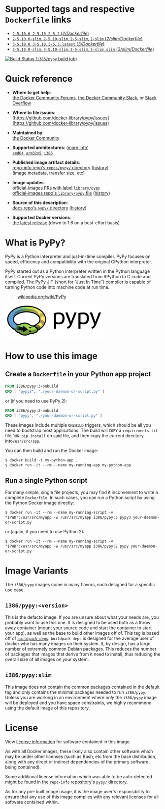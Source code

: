 <!--

********************************************************************************

WARNING:

    DO NOT EDIT "pypy/README.md"

    IT IS AUTO-GENERATED

    (from the other files in "pypy/" combined with a set of templates)

********************************************************************************

-->

# Supported tags and respective `Dockerfile` links

-	[`2-5.10.0`, `2-5.10`, `2-5`, `2` (*2/Dockerfile*)](https://github.com/docker-library/pypy/blob/2b2b28c8d47683df043de22ddd11cb1bc6c5d151/2/Dockerfile)
-	[`2-5.10.0-slim`, `2-5.10-slim`, `2-5-slim`, `2-slim` (*2/slim/Dockerfile*)](https://github.com/docker-library/pypy/blob/2b2b28c8d47683df043de22ddd11cb1bc6c5d151/2/slim/Dockerfile)
-	[`3-5.10.0`, `3-5.10`, `3-5`, `3`, `latest` (*3/Dockerfile*)](https://github.com/docker-library/pypy/blob/2b2b28c8d47683df043de22ddd11cb1bc6c5d151/3/Dockerfile)
-	[`3-5.10.0-slim`, `3-5.10-slim`, `3-5-slim`, `3-slim`, `slim` (*3/slim/Dockerfile*)](https://github.com/docker-library/pypy/blob/2b2b28c8d47683df043de22ddd11cb1bc6c5d151/3/slim/Dockerfile)

[![Build Status](https://doi-janky.infosiftr.net/job/multiarch/job/i386/job/pypy/badge/icon) (`i386/pypy` build job)](https://doi-janky.infosiftr.net/job/multiarch/job/i386/job/pypy/)

# Quick reference

-	**Where to get help**:  
	[the Docker Community Forums](https://forums.docker.com/), [the Docker Community Slack](https://blog.docker.com/2016/11/introducing-docker-community-directory-docker-community-slack/), or [Stack Overflow](https://stackoverflow.com/search?tab=newest&q=docker)

-	**Where to file issues**:  
	[https://github.com/docker-library/pypy/issues](https://github.com/docker-library/pypy/issues)

-	**Maintained by**:  
	[the Docker Community](https://github.com/docker-library/pypy)

-	**Supported architectures**: ([more info](https://github.com/docker-library/official-images#architectures-other-than-amd64))  
	[`amd64`](https://hub.docker.com/r/amd64/pypy/), [`arm32v5`](https://hub.docker.com/r/arm32v5/pypy/), [`i386`](https://hub.docker.com/r/i386/pypy/)

-	**Published image artifact details**:  
	[repo-info repo's `repos/pypy/` directory](https://github.com/docker-library/repo-info/blob/master/repos/pypy) ([history](https://github.com/docker-library/repo-info/commits/master/repos/pypy))  
	(image metadata, transfer size, etc)

-	**Image updates**:  
	[official-images PRs with label `library/pypy`](https://github.com/docker-library/official-images/pulls?q=label%3Alibrary%2Fpypy)  
	[official-images repo's `library/pypy` file](https://github.com/docker-library/official-images/blob/master/library/pypy) ([history](https://github.com/docker-library/official-images/commits/master/library/pypy))

-	**Source of this description**:  
	[docs repo's `pypy/` directory](https://github.com/docker-library/docs/tree/master/pypy) ([history](https://github.com/docker-library/docs/commits/master/pypy))

-	**Supported Docker versions**:  
	[the latest release](https://github.com/docker/docker-ce/releases/latest) (down to 1.6 on a best-effort basis)

# What is PyPy?

PyPy is a Python interpreter and just-in-time compiler. PyPy focuses on speed, efficiency and compatibility with the original CPython interpreter.

PyPy started out as a Python interpreter written in the Python language itself. Current PyPy versions are translated from RPython to C code and compiled. The PyPy JIT (short for "Just In Time") compiler is capable of turning Python code into machine code at run time.

> [wikipedia.org/wiki/PyPy](https://en.wikipedia.org/wiki/PyPy)

![logo](https://raw.githubusercontent.com/docker-library/docs/ff804ee81e3f94dab5cd207a0a0504e5e67606dd/pypy/logo.png)

# How to use this image

## Create a `Dockerfile` in your Python app project

```dockerfile
FROM i386/pypy:3-onbuild
CMD [ "pypy3", "./your-daemon-or-script.py" ]
```

or (if you need to use PyPy 2):

```dockerfile
FROM i386/pypy:2-onbuild
CMD [ "pypy", "./your-daemon-or-script.py" ]
```

These images include multiple `ONBUILD` triggers, which should be all you need to bootstrap most applications. The build will `COPY` a `requirements.txt` file,`RUN pip install` on said file, and then copy the current directory into`/usr/src/app`.

You can then build and run the Docker image:

```console
$ docker build -t my-python-app .
$ docker run -it --rm --name my-running-app my-python-app
```

## Run a single Python script

For many simple, single file projects, you may find it inconvenient to write a complete `Dockerfile`. In such cases, you can run a Python script by using the Python Docker image directly:

```console
$ docker run -it --rm --name my-running-script -v "$PWD":/usr/src/myapp -w /usr/src/myapp i386/pypy:3 pypy3 your-daemon-or-script.py
```

or (again, if you need to use Python 2):

```console
$ docker run -it --rm --name my-running-script -v "$PWD":/usr/src/myapp -w /usr/src/myapp i386/pypy:2 pypy your-daemon-or-script.py
```

# Image Variants

The `i386/pypy` images come in many flavors, each designed for a specific use case.

## `i386/pypy:<version>`

This is the defacto image. If you are unsure about what your needs are, you probably want to use this one. It is designed to be used both as a throw away container (mount your source code and start the container to start your app), as well as the base to build other images off of. This tag is based off of [`buildpack-deps`](https://registry.hub.docker.com/_/buildpack-deps/). `buildpack-deps` is designed for the average user of docker who has many images on their system. It, by design, has a large number of extremely common Debian packages. This reduces the number of packages that images that derive from it need to install, thus reducing the overall size of all images on your system.

## `i386/pypy:slim`

This image does not contain the common packages contained in the default tag and only contains the minimal packages needed to run `i386/pypy`. Unless you are working in an environment where *only* the `i386/pypy` image will be deployed and you have space constraints, we highly recommend using the default image of this repository.

# License

View [license information](https://bitbucket.org/pypy/pypy/src/c3ff0dd6252b6ba0d230f3624dbb4aab8973a1d0/LICENSE?at=default) for software contained in this image.

As with all Docker images, these likely also contain other software which may be under other licenses (such as Bash, etc from the base distribution, along with any direct or indirect dependencies of the primary software being contained).

Some additional license information which was able to be auto-detected might be found in [the `repo-info` repository's `pypy/` directory](https://github.com/docker-library/repo-info/tree/master/repos/pypy).

As for any pre-built image usage, it is the image user's responsibility to ensure that any use of this image complies with any relevant licenses for all software contained within.
